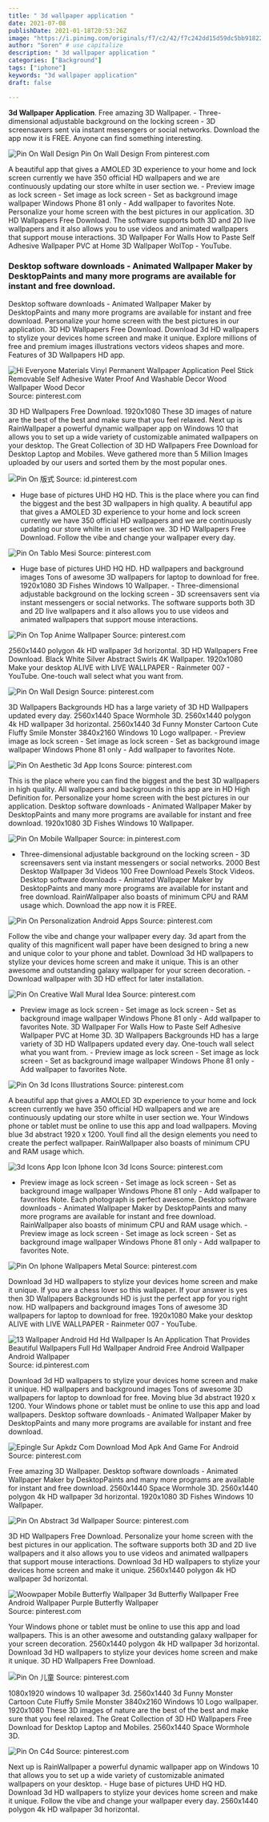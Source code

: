 ```yaml
---
title: " 3d wallpaper application "
date: 2021-07-08
publishDate: 2021-01-18T20:53:26Z
image: "https://i.pinimg.com/originals/f7/c2/42/f7c242dd15d59dc5bb91822c4c9f74d5.png"
author: "Soren" # use capitalize
description: " 3d wallpaper application "
categories: ["Background"]
tags: ["iphone"]
keywords: "3d wallpaper application"
draft: false

---
```



**3d Wallpaper Application**. Free amazing 3D Wallpaper. - Three-dimensional adjustable background on the locking screen - 3D screensavers sent via instant messengers or social networks. Download the app now it is FREE. Anyone can find something interesting.

![Pin On Wall Design](https://i.pinimg.com/originals/f1/e4/6b/f1e46b994968a67d88bb562bb2e0a6b4.jpg "Pin On Wall Design")
Pin On Wall Design From pinterest.com


A beautiful app that gives a AMOLED 3D experience to your home and lock screen currently we have 350 official HD wallpapers and we are continuously updating our store whilte in user section we. - Preview image as lock screen - Set image as lock screen - Set as background image wallpaper Windows Phone 81 only - Add wallpaper to favorites Note. Personalize your home screen with the best pictures in our application. 3D HD Wallpapers Free Download. The software supports both 3D and 2D live wallpapers and it also allows you to use videos and animated wallpapers that support mouse interactions. 3D Wallpaper For Walls How to Paste Self Adhesive Wallpaper PVC at Home 3D Wallpaper WolTop - YouTube.

### Desktop software downloads - Animated Wallpaper Maker by DesktopPaints and many more programs are available for instant and free download.

Desktop software downloads - Animated Wallpaper Maker by DesktopPaints and many more programs are available for instant and free download. Personalize your home screen with the best pictures in our application. 3D HD Wallpapers Free Download. Download 3d HD wallpapers to stylize your devices home screen and make it unique. Explore millions of free and premium images illustrations vectors videos shapes and more. Features of 3D Wallpapers HD app.


![Hi Everyone Materials Vinyl Permanent Wallpaper Application Peel Stick Removable Self Adhesive Water Proof And Washable Decor Wood Wallpaper Wood Decor](https://i.pinimg.com/736x/ee/33/d9/ee33d9e3007a3b127399f155a245dd2b.jpg "Hi Everyone Materials Vinyl Permanent Wallpaper Application Peel Stick Removable Self Adhesive Water Proof And Washable Decor Wood Wallpaper Wood Decor")
Source: pinterest.com

3D HD Wallpapers Free Download. 1920x1080 These 3D images of nature are the best of the best and make sure that you feel relaxed. Next up is RainWallpaper a powerful dynamic wallpaper app on Windows 10 that allows you to set up a wide variety of customizable animated wallpapers on your desktop. The Great Collection of 3D HD Wallpapers Free Download for Desktop Laptop and Mobiles. Weve gathered more than 5 Million Images uploaded by our users and sorted them by the most popular ones.

![Pin On 版式](https://i.pinimg.com/originals/73/b4/27/73b427c73c37bbc5fd13f9bef9510c83.jpg "Pin On 版式")
Source: id.pinterest.com

- Huge base of pictures UHD HQ HD. This is the place where you can find the biggest and the best 3D wallpapers in high quality. A beautiful app that gives a AMOLED 3D experience to your home and lock screen currently we have 350 official HD wallpapers and we are continuously updating our store whilte in user section we. 3D HD Wallpapers Free Download. Follow the vibe and change your wallpaper every day.

![Pin On Tablo Mesi](https://i.pinimg.com/originals/54/f3/1d/54f31dbd8862ba71641c0691d3fdc61f.jpg "Pin On Tablo Mesi")
Source: pinterest.com

- Huge base of pictures UHD HQ HD. HD wallpapers and background images Tons of awesome 3D wallpapers for laptop to download for free. 1920x1080 3D Fishes Windows 10 Wallpaper. - Three-dimensional adjustable background on the locking screen - 3D screensavers sent via instant messengers or social networks. The software supports both 3D and 2D live wallpapers and it also allows you to use videos and animated wallpapers that support mouse interactions.

![Pin On Top Anime Wallpaper](https://i.pinimg.com/originals/65/76/98/657698e4107b835eaa5078ee889820d1.jpg "Pin On Top Anime Wallpaper")
Source: pinterest.com

2560x1440 polygon 4k HD wallpaper 3d horizontal. 3D HD Wallpapers Free Download. Black White Silver Abstract Swirls 4K Wallpaper. 1920x1080 Make your desktop ALIVE with LIVE WALLPAPER - Rainmeter 007 - YouTube. One-touch wall select what you want from.

![Pin On Wall Design](https://i.pinimg.com/originals/f1/e4/6b/f1e46b994968a67d88bb562bb2e0a6b4.jpg "Pin On Wall Design")
Source: pinterest.com

3D Wallpapers Backgrounds HD has a large variety of 3D HD Wallpapers updated every day. 2560x1440 Space Wormhole 3D. 2560x1440 polygon 4k HD wallpaper 3d horizontal. 2560x1440 3d Funny Monster Cartoon Cute Fluffy Smile Monster 3840x2160 Windows 10 Logo wallpaper. - Preview image as lock screen - Set image as lock screen - Set as background image wallpaper Windows Phone 81 only - Add wallpaper to favorites Note.

![Pin On Aesthetic 3d App Icons](https://i.pinimg.com/originals/bd/23/52/bd2352e55d35ca661822dd1e2dc6b639.jpg "Pin On Aesthetic 3d App Icons")
Source: pinterest.com

This is the place where you can find the biggest and the best 3D wallpapers in high quality. All wallpapers and backgrounds in this app are in HD High Definition for. Personalize your home screen with the best pictures in our application. Desktop software downloads - Animated Wallpaper Maker by DesktopPaints and many more programs are available for instant and free download. 1920x1080 3D Fishes Windows 10 Wallpaper.

![Pin On Mobile Wallpaper](https://i.pinimg.com/originals/5c/53/43/5c53435f9fff36ef17a6e3158fa28239.jpg "Pin On Mobile Wallpaper")
Source: in.pinterest.com

- Three-dimensional adjustable background on the locking screen - 3D screensavers sent via instant messengers or social networks. 2000 Best Desktop Wallpaper 3d Videos 100 Free Download Pexels Stock Videos. Desktop software downloads - Animated Wallpaper Maker by DesktopPaints and many more programs are available for instant and free download. RainWallpaper also boasts of minimum CPU and RAM usage which. Download the app now it is FREE.

![Pin On Personalization Android Apps](https://i.pinimg.com/originals/51/cf/c6/51cfc6de01518ad40b5fe0b2e69eee82.png "Pin On Personalization Android Apps")
Source: pinterest.com

Follow the vibe and change your wallpaper every day. 3d apart from the quality of this magnificent wall paper have been designed to bring a new and unique color to your phone and tablet. Download 3d HD wallpapers to stylize your devices home screen and make it unique. This is an other awesome and outstanding galaxy wallpaper for your screen decoration. - Download wallpaper with 3D HD effect for later installation.

![Pin On Creative Wall Mural Idea](https://i.pinimg.com/originals/a7/a6/72/a7a672d35c68cff19f281023575052a7.jpg "Pin On Creative Wall Mural Idea")
Source: pinterest.com

- Preview image as lock screen - Set image as lock screen - Set as background image wallpaper Windows Phone 81 only - Add wallpaper to favorites Note. 3D Wallpaper For Walls How to Paste Self Adhesive Wallpaper PVC at Home 3D. 3D Wallpapers Backgrounds HD has a large variety of 3D HD Wallpapers updated every day. One-touch wall select what you want from. - Preview image as lock screen - Set image as lock screen - Set as background image wallpaper Windows Phone 81 only - Add wallpaper to favorites Note.

![Pin On 3d Icons Illustrations](https://i.pinimg.com/originals/10/78/a0/1078a0dfc19f376f695681a8d59867f8.jpg "Pin On 3d Icons Illustrations")
Source: pinterest.com

A beautiful app that gives a AMOLED 3D experience to your home and lock screen currently we have 350 official HD wallpapers and we are continuously updating our store whilte in user section we. Your Windows phone or tablet must be online to use this app and load wallpapers. Moving blue 3d abstract 1920 x 1200. Youll find all the design elements you need to create the perfect wallpaper. RainWallpaper also boasts of minimum CPU and RAM usage which.

![3d Icons App Icon Iphone Icon 3d Icons](https://i.pinimg.com/originals/ea/80/74/ea807473f7deec6ad7b1b2d1cefadc03.png "3d Icons App Icon Iphone Icon 3d Icons")
Source: pinterest.com

- Preview image as lock screen - Set image as lock screen - Set as background image wallpaper Windows Phone 81 only - Add wallpaper to favorites Note. Each photograph is perfect awesome. Desktop software downloads - Animated Wallpaper Maker by DesktopPaints and many more programs are available for instant and free download. RainWallpaper also boasts of minimum CPU and RAM usage which. - Preview image as lock screen - Set image as lock screen - Set as background image wallpaper Windows Phone 81 only - Add wallpaper to favorites Note.

![Pin On Iphone Wallpapers Metal](https://i.pinimg.com/736x/a1/b3/09/a1b3092212278af39fa02a77df8ce2cb.jpg "Pin On Iphone Wallpapers Metal")
Source: pinterest.com

Download 3d HD wallpapers to stylize your devices home screen and make it unique. If you are a chess lover so this wallpaper. If your answer is yes then 3D Wallpapers Backgrounds HD is just the perfect app for you right now. HD wallpapers and background images Tons of awesome 3D wallpapers for laptop to download for free. 1920x1080 Make your desktop ALIVE with LIVE WALLPAPER - Rainmeter 007 - YouTube.

![13 Wallpaper Android Hd Hd Wallpaper Is An Application That Provides Beautiful Wallpapers Full Hd Wallpaper Android Free Android Wallpaper Android Wallpaper](https://i.pinimg.com/originals/06/69/ce/0669cec04798ab0f64099da5d0e1f662.jpg "13 Wallpaper Android Hd Hd Wallpaper Is An Application That Provides Beautiful Wallpapers Full Hd Wallpaper Android Free Android Wallpaper Android Wallpaper")
Source: id.pinterest.com

Download 3d HD wallpapers to stylize your devices home screen and make it unique. HD wallpapers and background images Tons of awesome 3D wallpapers for laptop to download for free. Moving blue 3d abstract 1920 x 1200. Your Windows phone or tablet must be online to use this app and load wallpapers. Desktop software downloads - Animated Wallpaper Maker by DesktopPaints and many more programs are available for instant and free download.

![Epingle Sur Apkdz Com Download Mod Apk And Game For Android](https://i.pinimg.com/originals/f8/b2/7b/f8b27b3da4c771044d9818a9e22deed0.png "Epingle Sur Apkdz Com Download Mod Apk And Game For Android")
Source: pinterest.com

Free amazing 3D Wallpaper. Desktop software downloads - Animated Wallpaper Maker by DesktopPaints and many more programs are available for instant and free download. 2560x1440 Space Wormhole 3D. 2560x1440 polygon 4k HD wallpaper 3d horizontal. 1920x1080 3D Fishes Windows 10 Wallpaper.

![Pin On Abstract 3d Wallpaper](https://i.pinimg.com/originals/f6/1a/55/f61a55b2253fc9f130239f765f59f777.jpg "Pin On Abstract 3d Wallpaper")
Source: pinterest.com

3D HD Wallpapers Free Download. Personalize your home screen with the best pictures in our application. The software supports both 3D and 2D live wallpapers and it also allows you to use videos and animated wallpapers that support mouse interactions. Download 3d HD wallpapers to stylize your devices home screen and make it unique. 2560x1440 polygon 4k HD wallpaper 3d horizontal.

![Woowpaper Mobile Butterfly Wallpaper 3d Butterfly Wallpaper Free Android Wallpaper Purple Butterfly Wallpaper](https://i.pinimg.com/564x/a4/5b/36/a45b36cc1f7e9807541347248ad48075.jpg "Woowpaper Mobile Butterfly Wallpaper 3d Butterfly Wallpaper Free Android Wallpaper Purple Butterfly Wallpaper")
Source: pinterest.com

Your Windows phone or tablet must be online to use this app and load wallpapers. This is an other awesome and outstanding galaxy wallpaper for your screen decoration. 2560x1440 polygon 4k HD wallpaper 3d horizontal. Download 3d HD wallpapers to stylize your devices home screen and make it unique. 3D HD Wallpapers Free Download.

![Pin On 儿童](https://i.pinimg.com/736x/d7/eb/bf/d7ebbf1ee3c2ece51d990c1b9a7de962.jpg "Pin On 儿童")
Source: pinterest.com

1080x1920 windows 10 wallpaper 3d. 2560x1440 3d Funny Monster Cartoon Cute Fluffy Smile Monster 3840x2160 Windows 10 Logo wallpaper. 1920x1080 These 3D images of nature are the best of the best and make sure that you feel relaxed. The Great Collection of 3D HD Wallpapers Free Download for Desktop Laptop and Mobiles. 2560x1440 Space Wormhole 3D.

![Pin On C4d](https://i.pinimg.com/originals/f7/c2/42/f7c242dd15d59dc5bb91822c4c9f74d5.png "Pin On C4d")
Source: pinterest.com

Next up is RainWallpaper a powerful dynamic wallpaper app on Windows 10 that allows you to set up a wide variety of customizable animated wallpapers on your desktop. - Huge base of pictures UHD HQ HD. Download 3d HD wallpapers to stylize your devices home screen and make it unique. Follow the vibe and change your wallpaper every day. 2560x1440 polygon 4k HD wallpaper 3d horizontal.

